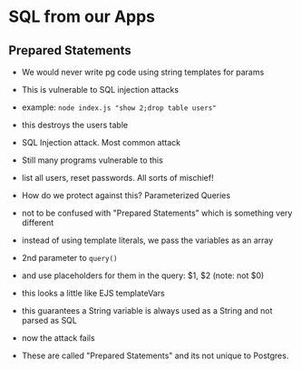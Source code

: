# SQL from our Apps

## Prepared Statements

- We would never write pg code using string templates for params
- This is vulnerable to SQL injection attacks

- example:  `node index.js "show 2;drop table users"`
- this destroys the users table
- SQL Injection attack. Most common attack
- Still many programs vulnerable to this
- list all users, reset passwords.  All sorts of mischief!
- How do we protect against this? Parameterized  Queries
- not to be confused with "Prepared Statements" which is something very different

- instead of using template literals, we pass the variables as an array
- 2nd parameter to `query()`
- and use placeholders for them in the query: $1, $2 (note: not $0)
- this looks a little like EJS templateVars
- this guarantees a String variable is always used as a String and not parsed as SQL
- now the attack fails
- These are called "Prepared Statements" and its not unique to Postgres.